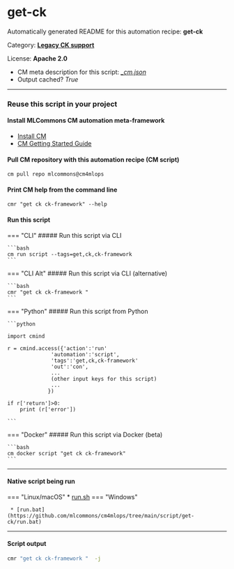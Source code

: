 # get-ck
Automatically generated README for this automation recipe: **get-ck**

Category: **[Legacy CK support](..)**

License: **Apache 2.0**


* CM meta description for this script: *[_cm.json](https://github.com/mlcommons/cm4mlops/tree/main/script/get-ck/_cm.json)*
* Output cached? *True*

---
### Reuse this script in your project

#### Install MLCommons CM automation meta-framework

* [Install CM](https://docs.mlcommons.org/ck/install)
* [CM Getting Started Guide](https://docs.mlcommons.org/ck/getting-started/)

#### Pull CM repository with this automation recipe (CM script)

```cm pull repo mlcommons@cm4mlops```

#### Print CM help from the command line

````cmr "get ck ck-framework" --help````

#### Run this script

=== "CLI"
    ##### Run this script via CLI

    ```bash
    cm run script --tags=get,ck,ck-framework 
    ```
=== "CLI Alt"
    ##### Run this script via CLI (alternative)


    ```bash
    cmr "get ck ck-framework " 
    ```

=== "Python"
    ##### Run this script from Python


    ```python

    import cmind

    r = cmind.access({'action':'run'
                  'automation':'script',
                  'tags':'get,ck,ck-framework'
                  'out':'con',
                  ...
                  (other input keys for this script)
                  ...
                 })

    if r['return']>0:
        print (r['error'])

    ```


=== "Docker"
    ##### Run this script via Docker (beta)

    ```bash
    cm docker script "get ck ck-framework" 
    ```
___


#### Native script being run
=== "Linux/macOS"
     * [run.sh](https://github.com/mlcommons/cm4mlops/tree/main/script/get-ck/run.sh)
=== "Windows"

     * [run.bat](https://github.com/mlcommons/cm4mlops/tree/main/script/get-ck/run.bat)
___
#### Script output
```bash
cmr "get ck ck-framework "  -j
```